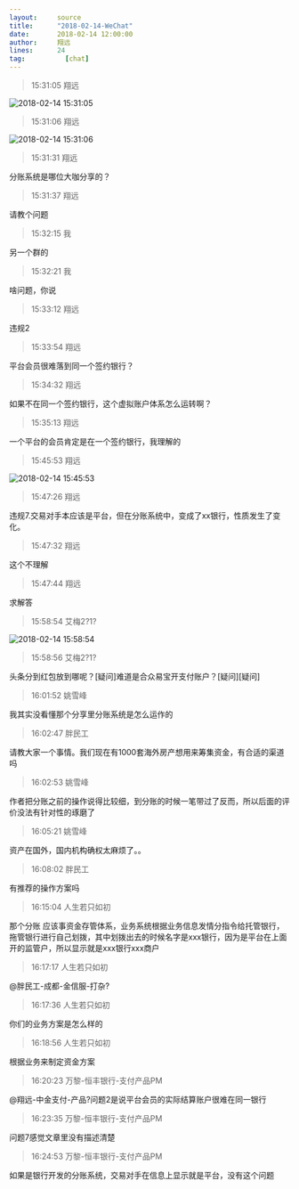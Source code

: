 ```yaml
---
layout:     source 
title:      "2018-02-14-WeChat"
date:       2018-02-14 12:00:00
author:     翔远
lines:      24 
tag:		  [chat]
---
```

> 15:31:05  翔远  
   
![2018-02-14 15:31:05](http://static.cocolian.org/img/20180214_153105.png) 
   
> 15:31:06  翔远  
   
![2018-02-14 15:31:06](http://static.cocolian.org/img/20180214_153106.png) 
   
> 15:31:31  翔远  
   
分账系统是哪位大咖分享的？  
   
> 15:31:37  翔远  
   
请教个问题  
   
> 15:32:15  我  
   
另一个群的  
   
> 15:32:21  我  
   
啥问题，你说  
   
> 15:33:12  翔远  
   
违规2  
   
> 15:33:54  翔远  
   
平台会员很难落到同一个签约银行？  
   
> 15:34:32  翔远  
   
如果不在同一个签约银行，这个虚拟账户体系怎么运转啊？  
   
> 15:35:13  翔远  
   
一个平台的会员肯定是在一个签约银行，我理解的  
   
> 15:45:53  翔远  
   
![2018-02-14 15:45:53](http://static.cocolian.org/img/20180214_154553.png) 
   
> 15:47:26  翔远  
   
违规7.交易对手本应该是平台，但在分账系统中，变成了xx银行，性质发生了变化。  
   
> 15:47:32  翔远  
   
这个不理解  
   
> 15:47:44  翔远  
   
求解答  
   
> 15:58:54  艾梅2?1?  
   
![2018-02-14 15:58:54](http://static.cocolian.org/img/20180214_155854.png) 
   
> 15:58:56  艾梅2?1?  
   
头条分到红包放到哪呢？[疑问]难道是合众易宝开支付账户？[疑问][疑问]  
   
> 16:01:52  姚雪峰  
   
我其实没看懂那个分享里分账系统是怎么运作的  
   
> 16:02:47  胖民工  
   
请教大家一个事情。我们现在有1000套海外房产想用来筹集资金，有合适的渠道吗  
   
> 16:02:53  姚雪峰  
   
作者把分账之前的操作说得比较细，到分账的时候一笔带过了反而，所以后面的评价没法有针对性的琢磨了  
   
> 16:05:21  姚雪峰  
   
资产在国外，国内机构确权太麻烦了。。  
   
> 16:08:02  胖民工  
   
有推荐的操作方案吗  
   
> 16:15:04  人生若只如初  
   
那个分账 应该事资金存管体系，业务系统根据业务信息发情分指令给托管银行，拖管银行进行自己划拨，其中划拨出去的时候名字是xxx银行，因为是平台在上面开的监管户，所以显示就是xxx银行xxx商户  
   
> 16:17:17  人生若只如初  
   
@胖民工-成都-金信服-打杂?  
   
> 16:17:36  人生若只如初  
   
你们的业务方案是怎么样的  
   
> 16:18:56  人生若只如初  
   
根据业务来制定资金方案  
   
> 16:20:23  万黎-恒丰银行-支付产品PM  
   
@翔远-中金支付-产品?问题2是说平台会员的实际结算账户很难在同一银行  
   
> 16:23:35  万黎-恒丰银行-支付产品PM  
   
问题7感觉文章里没有描述清楚  
   
> 16:24:53  万黎-恒丰银行-支付产品PM  
   
如果是银行开发的分账系统，交易对手在信息上显示就是平台，没有这个问题  
   
